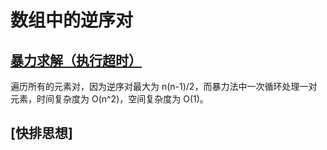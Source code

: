 # 数组中的逆序对

## [暴力求解（执行超时）](./reverse_pairs_v1.c)

遍历所有的元素对，因为逆序对最大为 n(n-1)/2，而暴力法中一次循环处理一对元素，时间复杂度为 O(n^2)，空间复杂度为 O(1)。

## [快排思想]

